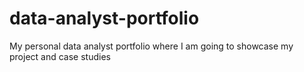 # data-analyst-portfolio
My personal data analyst portfolio where I am going to showcase my project and case studies
